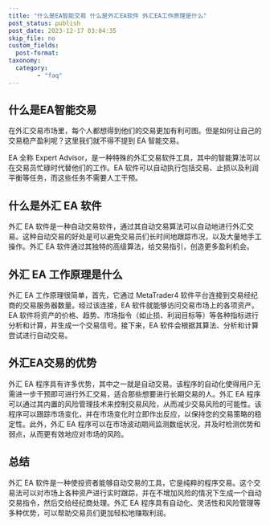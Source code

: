 ```yaml
---
title: "什么是EA智能交易 什么是外汇EA软件 外汇EA工作原理是什么"
post_status: publish
post_date: 2023-12-17 03:04:35
skip_file: no
custom_fields: 
  post-format: 
taxonomy:
  category:
        - "faq"
---
```


## 什么是EA智能交易

在外汇交易市场里，每个人都想得到他们的交易更加有利可图。但是如何让自己的交易稳产盈利呢？这里我们就不得不提到 EA 智能交易。

EA 全称 Expert Advisor，是一种特殊的外汇交易软件工具，其中的智能算法可以在交易员忙碌时代替他们的工作。EA 软件可以自动执行包括交易、止损以及利润平衡等任务，而这些任务不需要人工干预。

## 什么是外汇 EA 软件

外汇 EA 软件是一种自动交易软件，通过其自动交易算法可以自动地进行外汇交易。这种自动交易的好处是可以避免交易员们长时间地跟踪市况，以及大量地手工操作。外汇 EA 软件通过其独特的高级算法，给交易指引，创造更多盈利机会。

## 外汇 EA 工作原理是什么

外汇 EA 工作原理很简单，首先，它通过 MetaTrader4 软件平台连接到交易经纪商的交易服务器数量。经过该连接，EA 软件就能够访问交易市场上的各项资产。EA 软件将资产的价格、趋势、市场指令（如止损、利润目标等）等各种指标进行分析和计算，并生成一个交易信号。接下来，EA 软件会根据其算法、分析和计算尝试进行自动交易。

## 外汇EA交易的优势

外汇 EA 程序具有许多优势，其中之一就是自动交易。该程序的自动化使得用户无需进一步干预即可进行外汇交易，适合那些想要进行长期交易的人。外汇 EA 程序可以通过其内置的风险管理技术来控制交易风险，从而减少交易风险的可能性。该程序可以跟踪市场变化，并在市场变化时立即作出反应，以保持您的交易策略的稳定性。此外，外汇 EA 程序可以在市场波动期间监测数组状况，并及时检测优势和弱点，从而更有效地应对市场的风险。

## 总结

外汇 EA 软件是一种使投资者能够自动交易的工具，它是纯粹的程序交易。这个交易法可以对市场上各种资产进行实时跟踪，并在不增加风险的情况下生成一个自动交易指令，然后交给经纪商处理。外汇 EA 程序具有自动化、灵活性和风险管理等多种优势，可以帮助交易员们更加轻松地赚取利润。
